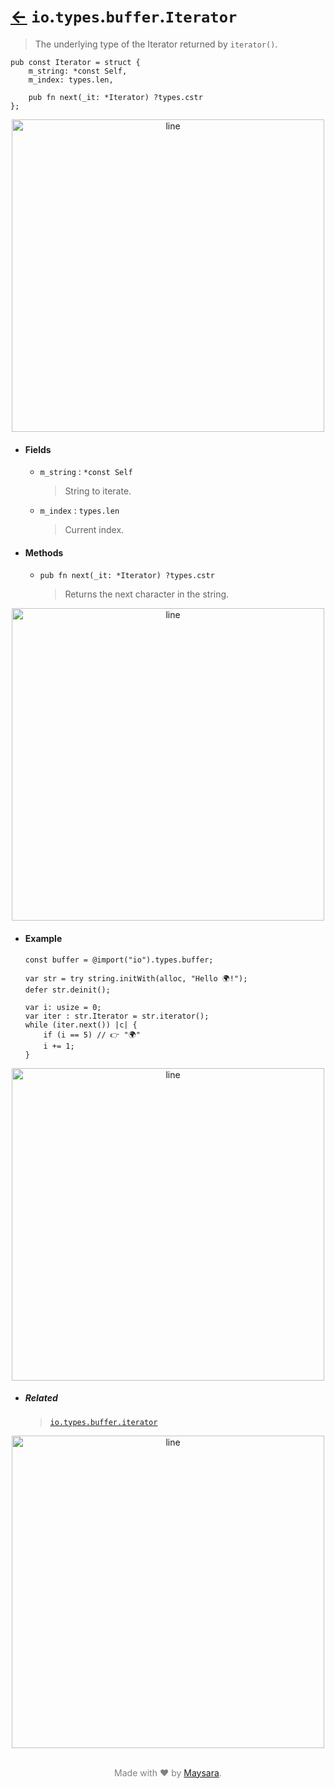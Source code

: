 # [←](../readme.md) `io`.`types`.`buffer`.`Iterator`

> The underlying type of the Iterator returned by `iterator()`.

```zig
pub const Iterator = struct {
    m_string: *const Self,
    m_index: types.len,

    pub fn next(_it: *Iterator) ?types.cstr
};
```


<div align="center">
<img src="https://raw.githubusercontent.com/Super-ZIG/io/refs/heads/main/docs/dist/img/md/line.png" alt="line" style="width:500px;"/>
</div>

- #### Fields

    - `m_string` : `*const Self`

        > String to iterate.

    - `m_index` : `types.len`

        > Current index.

- #### Methods

    - `pub fn next(_it: *Iterator) ?types.cstr`

        > Returns the next character in the string.


<div align="center">
<img src="https://raw.githubusercontent.com/Super-ZIG/io/refs/heads/main/docs/dist/img/md/line.png" alt="line" style="width:500px;"/>
</div>

- #### Example

    ```zig
    const buffer = @import("io").types.buffer;
    ```

    ```zig
    var str = try string.initWith(alloc, "Hello 🌍!");
    defer str.deinit();

    var i: usize = 0;
    var iter : str.Iterator = str.iterator();
    while (iter.next()) |c| {
        if (i == 5) // 👉 "🌍"
        i += 1;
    }
    ```

<div align="center">
<img src="https://raw.githubusercontent.com/Super-ZIG/io/refs/heads/main/docs/dist/img/md/line.png" alt="line" style="width:500px;"/>
</div>

- ##### Related

  > [`io.types.buffer.iterator`](./iterator.md)


<div align="center">
<img src="https://raw.githubusercontent.com/Super-ZIG/io/refs/heads/main/docs/dist/img/md/line.png" alt="line" style="width:500px;"/>
</div>

<p align="center" style="color:grey;"><br />Made with ❤️ by <a href="http://github.com/maysara-elshewehy" target="blank">Maysara</a>.</p>